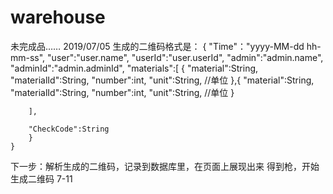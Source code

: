 # warehouse
未完成品……
2019/07/05
生成的二维码格式是：
	{
		"Time"："yyyy-MM-dd hh-mm-ss",
		"user":"user.name",
		"userId":"user.userId",
		"admin":"admin.name",
		"adminId":"admin.adminId",
		"materials":[
		{
			"material":String,
			"materialId":String,
			"number":int,
			"unit":String, //单位
		},{
			"material":String,
			"materialId":String,
			"number":int,
			"unit":String, //单位
		}
			
		],
		
		"CheckCode":String
		}
	}


下一步：解析生成的二维码，记录到数据库里，在页面上展现出来
得到枪，开始生成二维码
7-11
